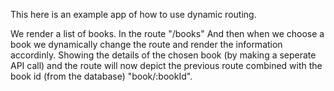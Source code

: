 This here is an example app of how to use dynamic routing.

We render a list of books. In the route "/books"
And then when we choose a book we dynamically change the route and render the information accordinly. Showing the details of the chosen book (by making a seperate API call) and the route will now depict the previous route combined with the book id (from the database) "book/:bookId".